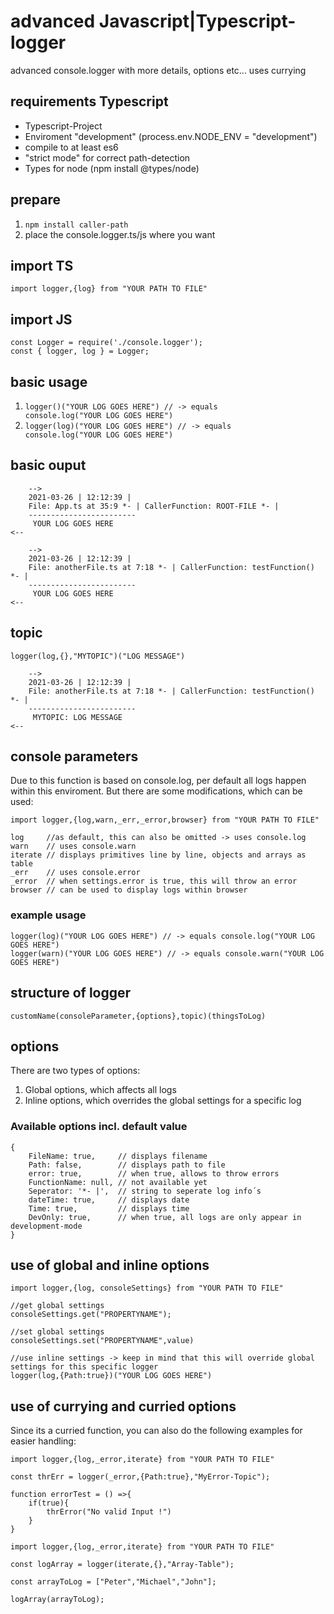 # advanced Javascript|Typescript-logger
advanced console.logger with more details, options etc... uses currying

## requirements Typescript
- Typescript-Project
- Enviroment "development" (process.env.NODE_ENV = "development")
- compile to at least es6
- "strict mode" for correct path-detection
- Types for node (npm install @types/node)

## prepare
1. <code>npm install caller-path</code>
2. place the console.logger.ts/js where you want

## import TS
```
import logger,{log} from "YOUR PATH TO FILE"
```

## import JS
```
const Logger = require('./console.logger');
const { logger, log } = Logger;
```

## basic usage
1. <code>logger()("YOUR LOG GOES HERE")     // -> equals console.log("YOUR LOG GOES HERE")</code>
2. <code>logger(log)("YOUR LOG GOES HERE")  // -> equals console.log("YOUR LOG GOES HERE")</code>

## basic ouput
```
    -->
    2021-03-26 | 12:12:39 |
    File: App.ts at 35:9 *- | CallerFunction: ROOT-FILE *- |
    ------------------------
     YOUR LOG GOES HERE
<--
```
```
    -->
    2021-03-26 | 12:12:39 |
    File: anotherFile.ts at 7:18 *- | CallerFunction: testFunction() *- |
    ------------------------
     YOUR LOG GOES HERE
<--
```

## topic
<code>logger(log,{},"MYTOPIC")("LOG MESSAGE")</code>
```
    -->
    2021-03-26 | 12:12:39 |
    File: anotherFile.ts at 7:18 *- | CallerFunction: testFunction() *- |
    ------------------------
     MYTOPIC: LOG MESSAGE
<--
```

## console parameters
Due to this function is based on console.log, per default all logs happen within this enviroment.
But there are some modifications, which can be used:
```
import logger,{log,warn,_err,_error,browser} from "YOUR PATH TO FILE"
```
```
log     //as default, this can also be omitted -> uses console.log
warn    // uses console.warn
iterate // displays primitives line by line, objects and arrays as table
_err    // uses console.error
_error  // when settings.error is true, this will throw an error
browser // can be used to display logs within browser
```
### example usage
```
logger(log)("YOUR LOG GOES HERE") // -> equals console.log("YOUR LOG GOES HERE")
logger(warn)("YOUR LOG GOES HERE") // -> equals console.warn("YOUR LOG GOES HERE")
```
## structure of logger
<code>customName(consoleParameter,{options},topic)(thingsToLog)</code>

## options
There are two types of options:
1. Global options, which affects all logs
2. Inline options, which overrides the global settings for a specific log

### Available options incl. default value
```
{
    FileName: true,     // displays filename
    Path: false,        // displays path to file
    error: true,        // when true, allows to throw errors
    FunctionName: null, // not available yet
    Seperator: '*- |',  // string to seperate log info´s
    dateTime: true,     // displays date
    Time: true,         // displays time
    DevOnly: true,      // when true, all logs are only appear in development-mode
}
```

## use of global and inline options
```
import logger,{log, consoleSettings} from "YOUR PATH TO FILE"

//get global settings
consoleSettings.get("PROPERTYNAME");

//set global settings
consoleSettings.set("PROPERTYNAME",value)

//use inline settings -> keep in mind that this will override global settings for this specific logger
logger(log,{Path:true})("YOUR LOG GOES HERE")

```
## use of currying and curried options
Since its a curried function, you can also do the following examples for easier handling:
```
import logger,{log,_error,iterate} from "YOUR PATH TO FILE"

const thrErr = logger(_error,{Path:true},"MyError-Topic");

function errorTest = () =>{
    if(true){
        thrError("No valid Input !")
    }
}

```

```
import logger,{log,_error,iterate} from "YOUR PATH TO FILE"

const logArray = logger(iterate,{},"Array-Table");

const arrayToLog = ["Peter","Michael","John"];

logArray(arrayToLog);

```





